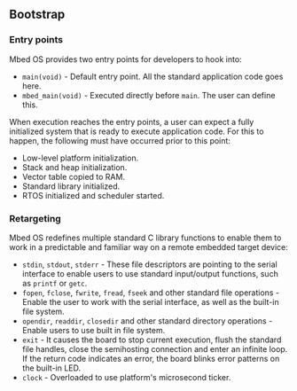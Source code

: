 ## Bootstrap

### Entry points

Mbed OS provides two entry points for developers to hook into:

- `main(void)` - Default entry point. All the standard application code goes here.
- `mbed_main(void)` - Executed directly before `main`. The user can define this.

When execution reaches the entry points, a user can expect a fully initialized system that is ready to execute application code. For this to happen, the following must have occurred prior to this point:

- Low-level platform initialization.
- Stack and heap initialization.
- Vector table copied to RAM.
- Standard library initialized.
- RTOS initialized and scheduler started.

### Retargeting

Mbed OS redefines multiple standard C library functions to enable them to work in a predictable and familiar way on a remote embedded target device:

- `stdin`, `stdout`, `stderr` - These file descriptors are pointing to the serial interface to enable users to use standard input/output functions, such as `printf` or `getc`.
- `fopen`, `fclose`, `fwrite`, `fread`, `fseek` and other standard file operations - Enable the user to work with the serial interface, as well as the built-in file system.
- `opendir`, `readdir`, `closedir` and other standard directory operations - Enable users to use built in file system.
- `exit` - It causes the board to stop current execution, flush the standard file handles, close the semihosting connection and enter an infinite loop. If the return code indicates an error, the board blinks error patterns on the built-in LED.
- `clock` - Overloaded to use platform's microsecond ticker.
